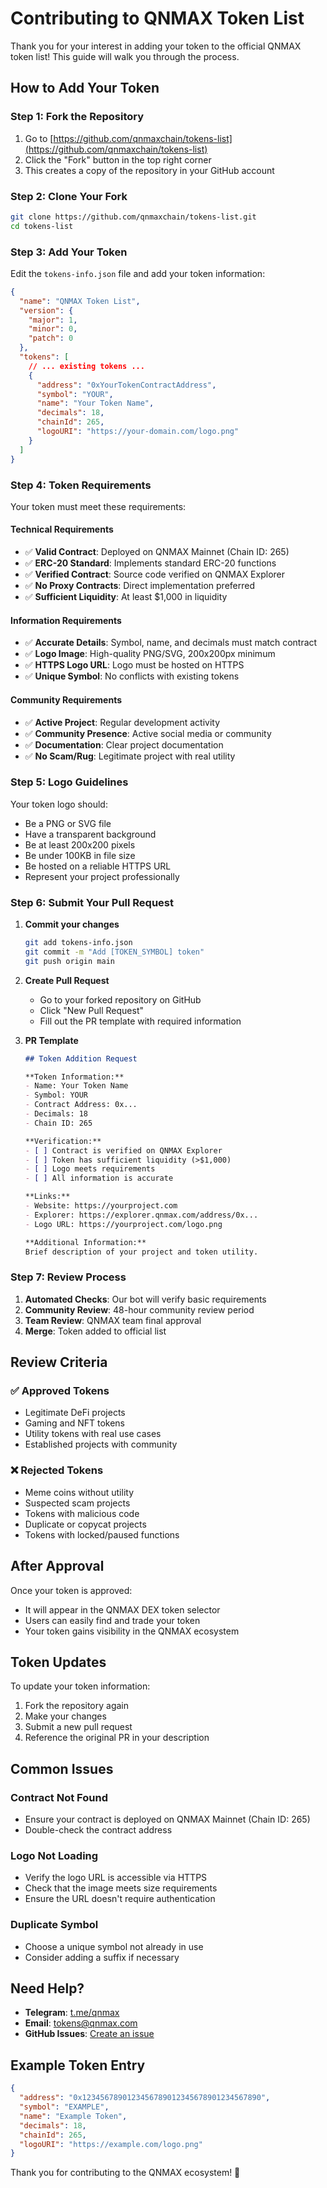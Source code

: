 # Contributing to QNMAX Token List

Thank you for your interest in adding your token to the official QNMAX token list! This guide will walk you through the process.

## How to Add Your Token

### Step 1: Fork the Repository

1. Go to [https://github.com/qnmaxchain/tokens-list](https://github.com/qnmaxchain/tokens-list)
2. Click the "Fork" button in the top right corner
3. This creates a copy of the repository in your GitHub account

### Step 2: Clone Your Fork

```bash
git clone https://github.com/qnmaxchain/tokens-list.git
cd tokens-list
```

### Step 3: Add Your Token

Edit the `tokens-info.json` file and add your token information:

```json
{
  "name": "QNMAX Token List",
  "version": {
    "major": 1,
    "minor": 0,
    "patch": 0
  },
  "tokens": [
    // ... existing tokens ...
    {
      "address": "0xYourTokenContractAddress",
      "symbol": "YOUR",
      "name": "Your Token Name",
      "decimals": 18,
      "chainId": 265,
      "logoURI": "https://your-domain.com/logo.png"
    }
  ]
}
```

### Step 4: Token Requirements

Your token must meet these requirements:

#### Technical Requirements
- ✅ **Valid Contract**: Deployed on QNMAX Mainnet (Chain ID: 265)
- ✅ **ERC-20 Standard**: Implements standard ERC-20 functions
- ✅ **Verified Contract**: Source code verified on QNMAX Explorer
- ✅ **No Proxy Contracts**: Direct implementation preferred
- ✅ **Sufficient Liquidity**: At least $1,000 in liquidity

#### Information Requirements
- ✅ **Accurate Details**: Symbol, name, and decimals must match contract
- ✅ **Logo Image**: High-quality PNG/SVG, 200x200px minimum
- ✅ **HTTPS Logo URL**: Logo must be hosted on HTTPS
- ✅ **Unique Symbol**: No conflicts with existing tokens

#### Community Requirements
- ✅ **Active Project**: Regular development activity
- ✅ **Community Presence**: Active social media or community
- ✅ **Documentation**: Clear project documentation
- ✅ **No Scam/Rug**: Legitimate project with real utility

### Step 5: Logo Guidelines

Your token logo should:
- Be a PNG or SVG file
- Have a transparent background
- Be at least 200x200 pixels
- Be under 100KB in file size
- Be hosted on a reliable HTTPS URL
- Represent your project professionally

### Step 6: Submit Your Pull Request

1. **Commit your changes**
   ```bash
   git add tokens-info.json
   git commit -m "Add [TOKEN_SYMBOL] token"
   git push origin main
   ```

2. **Create Pull Request**
   - Go to your forked repository on GitHub
   - Click "New Pull Request"
   - Fill out the PR template with required information

3. **PR Template**
   ```markdown
   ## Token Addition Request
   
   **Token Information:**
   - Name: Your Token Name
   - Symbol: YOUR
   - Contract Address: 0x...
   - Decimals: 18
   - Chain ID: 265
   
   **Verification:**
   - [ ] Contract is verified on QNMAX Explorer
   - [ ] Token has sufficient liquidity (>$1,000)
   - [ ] Logo meets requirements
   - [ ] All information is accurate
   
   **Links:**
   - Website: https://yourproject.com
   - Explorer: https://explorer.qnmax.com/address/0x...
   - Logo URL: https://yourproject.com/logo.png
   
   **Additional Information:**
   Brief description of your project and token utility.
   ```

### Step 7: Review Process

1. **Automated Checks**: Our bot will verify basic requirements
2. **Community Review**: 48-hour community review period
3. **Team Review**: QNMAX team final approval
4. **Merge**: Token added to official list

## Review Criteria

### ✅ Approved Tokens
- Legitimate DeFi projects
- Gaming and NFT tokens
- Utility tokens with real use cases
- Established projects with community

### ❌ Rejected Tokens
- Meme coins without utility
- Suspected scam projects
- Tokens with malicious code
- Duplicate or copycat projects
- Tokens with locked/paused functions

## After Approval

Once your token is approved:
- It will appear in the QNMAX DEX token selector
- Users can easily find and trade your token
- Your token gains visibility in the QNMAX ecosystem

## Token Updates

To update your token information:
1. Fork the repository again
2. Make your changes
3. Submit a new pull request
4. Reference the original PR in your description

## Common Issues

### Contract Not Found
- Ensure your contract is deployed on QNMAX Mainnet (Chain ID: 265)
- Double-check the contract address

### Logo Not Loading
- Verify the logo URL is accessible via HTTPS
- Check that the image meets size requirements
- Ensure the URL doesn't require authentication

### Duplicate Symbol
- Choose a unique symbol not already in use
- Consider adding a suffix if necessary

## Need Help?
- **Telegram**: [t.me/qnmax](https://t.me/qnmaxchain)
- **Email**: tokens@qnmax.com
- **GitHub Issues**: [Create an issue](https://github.com/qnmaxchain/tokens-list/issues)

## Example Token Entry

```json
{
  "address": "0x1234567890123456789012345678901234567890",
  "symbol": "EXAMPLE",
  "name": "Example Token",
  "decimals": 18,
  "chainId": 265,
  "logoURI": "https://example.com/logo.png"
}
```

Thank you for contributing to the QNMAX ecosystem! 🚀
